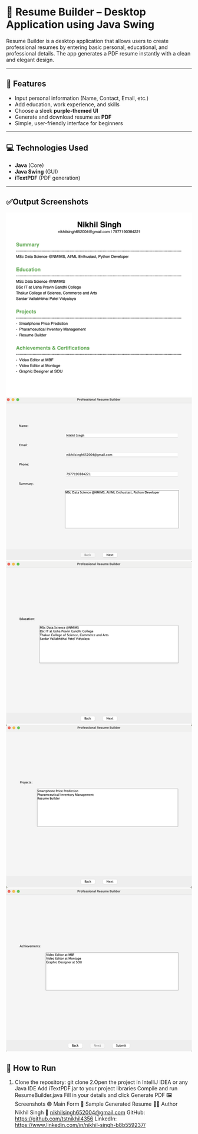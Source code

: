 # 📄 Resume Builder – Desktop Application using Java Swing

Resume Builder is a desktop application that allows users to create professional resumes by entering basic personal, educational, and professional details. The app generates a PDF resume instantly with a clean and elegant design.

---

## 📂 Features

- Input personal information (Name, Contact, Email, etc.)
- Add education, work experience, and skills
- Choose a sleek **purple-themed UI**
- Generate and download resume as **PDF**
- Simple, user-friendly interface for beginners

---

## 💻 Technologies Used

- **Java** (Core)
- **Java Swing** (GUI)
- **iTextPDF** (PDF generation)

---
## ✅Output Screenshots

![Main Form](000.png)
![Main Form](011.png)
![Personal Details Form](022.png)
![Work Experience & Education](033.png)
![Sample Generated Resume](044.png)


## 🚀 How to Run

1. Clone the repository:
   git clone [<repository-url>](https://github.com/tstnikhil4356/ResumeBuilder-with-Java-Swing)
2.Open the project in IntelliJ IDEA or any Java IDE
Add iTextPDF.jar to your project libraries
Compile and run ResumeBuilder.java
Fill in your details and click Generate PDF
🖼 Screenshots
🟣 Main Form
📄 Sample Generated Resume
🙋‍♂️ Author
Nikhil Singh
📧 nikhilsingh652004@gmail.com
GitHub: https://github.com/tstnikhil4356
LinkedIn: https://www.linkedin.com/in/nikhil-singh-b8b559237/
